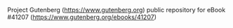 Project Gutenberg (https://www.gutenberg.org) public repository for eBook #41207 (https://www.gutenberg.org/ebooks/41207)
